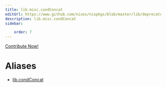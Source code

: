 ```yaml
---
title: lib.misc.condConcat
editUrl: https://www.github.com/nixos/nixpkgs/blob/master/lib/deprecated.nix#L114C16
description: lib.misc.condConcat
sidebar:

    order: 7
---
```


<a href="https://www.github.com/nixos/nixpkgs/blob/master/lib/deprecated.nix#L114C16">Contribute Now!</a>


# Aliases

- [lib.condConcat](reference/lib/lib-condConcat)


